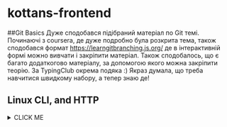 # kottans-frontend
##Git Basics
Дуже сподобався підібраний матеріал по Git темі. Починаючі з coursera, де дуже подробно була розкрита тема, також сподобався формат https://learngitbranching.js.org/ де в інтерактивній формі можно вивчати і закріпити матеріал. Також сподобалось, що є багато додаткогово матеріалу, за допомогою якого можна закріпити теорію. За TypingClub окрема подяка :) Якраз думала, що треба навчитися швидкому набору, а тепер знаю де!
## Linux CLI, and HTTP
<details><summary>CLICK ME</summary>
<p>
![Quiz1](task_linux_cli/Screenshot1.png)
</p>
</details>
